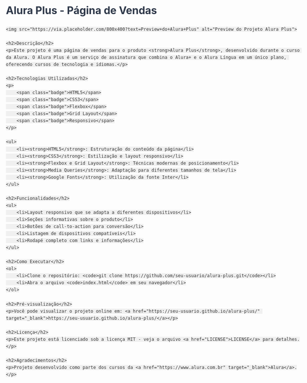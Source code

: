 <!DOCTYPE html>
<html lang="pt-br">
<head>
    <meta charset="UTF-8">
    <meta name="viewport" content="width=device-width, initial-scale=1.0">
    <title>Alura Plus - Projeto Alura</title>
    <style>
        body {
            font-family: 'Inter', Arial, sans-serif;
            line-height: 1.6;
            max-width: 800px;
            margin: 0 auto;
            padding: 20px;
            color: #333;
        }
        h1, h2 {
            color: #2d3748;
        }
        img {
            max-width: 100%;
            height: auto;
            display: block;
            margin: 20px auto;
            border-radius: 8px;
            box-shadow: 0 4px 6px rgba(0, 0, 0, 0.1);
        }
        code {
            background-color: #f0f0f0;
            padding: 2px 4px;
            border-radius: 4px;
            font-family: monospace;
        }
        .badge {
            display: inline-block;
            padding: 4px 8px;
            background-color: #4299e1;
            color: white;
            border-radius: 4px;
            font-size: 0.8em;
            margin-right: 5px;
        }
        a {
            color: #3182ce;
            text-decoration: none;
        }
        a:hover {
            text-decoration: underline;
        }
    </style>
</head>
<body>
    <h1>Alura Plus - Página de Vendas</h1>
    
    <img src="https://via.placeholder.com/800x400?text=Preview+do+Alura+Plus" alt="Preview do Projeto Alura Plus">
    
    <h2>Descrição</h2>
    <p>Este projeto é uma página de vendas para o produto <strong>Alura Plus</strong>, desenvolvido durante o curso da Alura. O Alura Plus é um serviço de assinatura que combina o Alura+ e o Alura Língua em um único plano, oferecendo cursos de tecnologia e idiomas.</p>
    
    <h2>Tecnologias Utilizadas</h2>
    <p>
        <span class="badge">HTML5</span>
        <span class="badge">CSS3</span>
        <span class="badge">Flexbox</span>
        <span class="badge">Grid Layout</span>
        <span class="badge">Responsivo</span>
    </p>
    
    <ul>
        <li><strong>HTML5</strong>: Estruturação do conteúdo da página</li>
        <li><strong>CSS3</strong>: Estilização e layout responsivo</li>
        <li><strong>Flexbox e Grid Layout</strong>: Técnicas modernas de posicionamento</li>
        <li><strong>Media Queries</strong>: Adaptação para diferentes tamanhos de tela</li>
        <li><strong>Google Fonts</strong>: Utilização da fonte Inter</li>
    </ul>
    
    <h2>Funcionalidades</h2>
    <ul>
        <li>Layout responsivo que se adapta a diferentes dispositivos</li>
        <li>Seções informativas sobre o produto</li>
        <li>Botões de call-to-action para conversão</li>
        <li>Listagem de dispositivos compatíveis</li>
        <li>Rodapé completo com links e informações</li>
    </ul>
    
    <h2>Como Executar</h2>
    <ol>
        <li>Clone o repositório: <code>git clone https://github.com/seu-usuario/alura-plus.git</code></li>
        <li>Abra o arquivo <code>index.html</code> em seu navegador</li>
    </ol>
    
    <h2>Pré-visualização</h2>
    <p>Você pode visualizar o projeto online em: <a href="https://seu-usuario.github.io/alura-plus/" target="_blank">https://seu-usuario.github.io/alura-plus/</a></p>
    
    <h2>Licença</h2>
    <p>Este projeto está licenciado sob a licença MIT - veja o arquivo <a href="LICENSE">LICENSE</a> para detalhes.</p>
    
    <h2>Agradecimentos</h2>
    <p>Projeto desenvolvido como parte dos cursos da <a href="https://www.alura.com.br" target="_blank">Alura</a>.</p>
</body>
</html>
